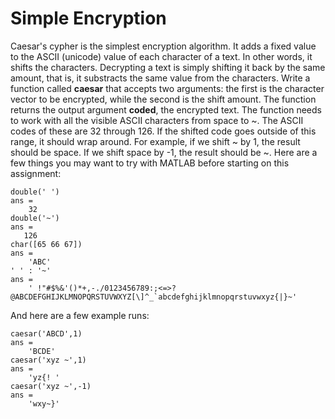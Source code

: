 # Simple Encryption
Caesar's cypher is the simplest encryption algorithm. It adds a fixed value to the ASCII (unicode) value of each character of a text. In other words, it shifts the characters. Decrypting a text is simply shifting it back by the same amount, that is, it substracts the same value from the characters. Write a function called **caesar** that accepts two arguments: the first is the character vector to be encrypted, while  the second is the shift amount. The function returns the output argument **coded**, the encrypted text. The function needs to work with all the visible ASCII characters from space to ~. The ASCII codes of these are 32 through 126. If the shifted code goes outside of this range, it should wrap around. For example, if we shift ~ by 1, the result should be space. If we shift space by -1, the result should be ~. Here are a few things you may want to try with MATLAB before starting on this assignment:
```
double(' ')
ans =
    32
double('~')
ans =
   126
char([65 66 67])
ans =
    'ABC'
' ' : '~'
ans =
    ' !"#$%&'()*+,-./0123456789:;<=>?@ABCDEFGHIJKLMNOPQRSTUVWXYZ[\]^_`abcdefghijklmnopqrstuvwxyz{|}~'
```
And here are a few example runs:
```
caesar('ABCD',1)
ans =
    'BCDE'
caesar('xyz ~',1)
ans =
    'yz{! '
caesar('xyz ~',-1)
ans =
    'wxy~}'
```